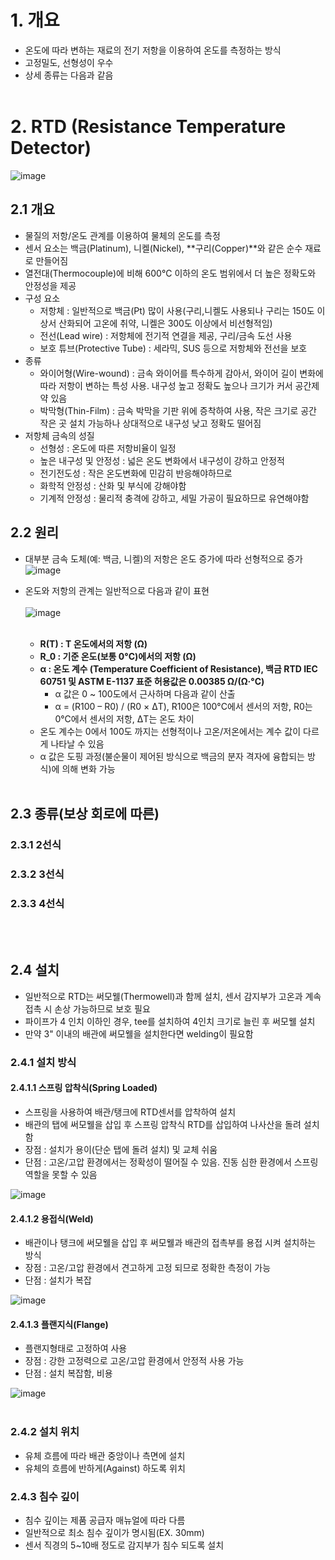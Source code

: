 # 1. 개요
- 온도에 따라 변하는 재료의 전기 저항을 이용하여 온도를 측정하는 방식
- 고정밀도, 선형성이 우수
- 상세 종류는 다음과 같음
</BR></BR>

# 2. RTD (Resistance Temperature Detector)
![image](https://github.com/user-attachments/assets/5c43ac17-8bfc-4048-ac0c-f26796b47e29)
</BR>

## 2.1 개요
- 물질의 저항/온도 관계를 이용하여 물체의 온도를 측정
- 센서 요소는 백금(Platinum), 니켈(Nickel), **구리(Copper)**와 같은 순수 재료로 만들어짐
- 열전대(Thermocouple)에 비해 600°C 이하의 온도 범위에서 더 높은 정확도와 안정성을 제공
- 구성 요소
  - 저항체 : 일반적으로 백금(Pt) 많이 사용(구리,니켈도 사용되나 구리는 150도 이상서 산화되어 고온에 취약, 니켈은 300도 이상에서 비선형적임)
  - 전선(Lead wire) : 저항체에 전기적 연결을 제공, 구리/금속 도선 사용
  - 보호 튜브(Protective Tube) : 세라믹, SUS 등으로 저항체와 전선을 보호
- 종류
  - 와이어형(Wire-wound) : 금속 와이어를 특수하게 감아서, 와이어 길이 변화에 따라 저항이 변하는 특성 사용. 내구성 높고 정확도 높으나 크기가 커서 공간제약 있음
  - 박막형(Thin-Film) : 금속 박막을 기판 위에 증착하여 사용, 작은 크기로 공간 작은 곳 설치 가능하나 상대적으로 내구성 낮고 정확도 떨어짐
- 저항체 금속의 성질 
  - 선형성 : 온도에 따른 저항비율이 일정
  - 높은 내구성 및 안정성 : 넓은 온도 변화에서 내구성이 강하고 안정적 
  - 전기전도성 : 작은 온도변화에 민감히 반응해야하므로
  - 화학적 안정성 : 산화 및 부식에 강해야함
  - 기계적 안정성 : 물리적 충격에 강하고, 세밀 가공이 필요하므로 유연해야함

## 2.2 원리
- 대부분 금속 도체(예: 백금, 니켈)의 저항은 온도 증가에 따라 선형적으로 증가
  ![image](https://github.com/user-attachments/assets/a402cd8b-b395-4271-8ad3-ef0cf37bb7d9) </BR>

- 온도와 저항의 관계는 일반적으로 다음과 같이 표현</BR></BR>
  ![image](https://github.com/user-attachments/assets/3756b167-a31b-4e9e-83dc-e40f092e80f7)</BR></BR>
  - **R(T) : T 온도에서의 저항 (Ω)**
  - **R_0 : 기준 온도(보통 0°C)에서의 저항 (Ω)**
  - **α : 온도 계수 (Temperature Coefficient of Resistance), 백금 RTD IEC 60751 및 ASTM E-1137 표준 허용값은 0.00385 Ω/(Ω·°C)**
    - α 값은 0 ~ 100도에서 근사하며 다음과 같이 산출
    - α = (R100 – R0) / (R0 × ΔT), R100은 100°C에서 센서의 저항, R0는 0°C에서 센서의 저항, ΔT는 온도 차이
  - 온도 계수는 0에서 100도 까지는 선형적이나 고온/저온에서는 계수 값이 다르게 나타날 수 있음
  - α 값은 도핑 과정(불순물이 제어된 방식으로 백금의 분자 격자에 융합되는 방식)에 의해 변화 가능
    </BR></BR>

## 2.3 종류(보상 회로에 따른)

### 2.3.1 2선식

### 2.3.2 3선식
### 2.3.3 4선식
</BR></BR>

## 2.4 설치
- 일반적으로 RTD는 써모웰(Thermowell)과 함께 설치, 센서 감지부가 고온과 계속 접촉 시 손상 가능하므로 보호 필요
- 파이프가 4 인치 이하인 경우, tee를 설치하여 4인치 크기로 늘린 후 써모웰 설치
- 만약 3" 이내의 배관에 써모웰을 설치한다면 welding이 필요함
  
### 2.4.1 설치 방식

#### 2.4.1.1 스프링 압착식(Spring Loaded)
- 스프링을 사용하여 배관/탱크에 RTD센서를 압착하여 설치
- 배관의 탭에 써모웰을 삽입 후 스프링 압착식 RTD를 삽입하여 나사산을 돌려 설치 함
- 장점 : 설치가 용이(단순 탭에 돌려 설치) 및 교체 쉬움
- 단점 : 고온/고압 환경에서는 정확성이 떨어질 수 있음. 진동 심한 환경에서 스프링 역할을 못할 수 있음

![image](https://github.com/user-attachments/assets/ca6194cf-0c5f-424f-82a6-f57dd75c1efe)
</br>

#### 2.4.1.2 용접식(Weld)
- 배관이나 탱크에 써모웰을 삽입 후 써모웰과 배관의 접촉부를 용접 시켜 설치하는 방식
- 장점 : 고온/고압 환경에서 견고하게 고정 되므로 정확한 측정이 가능
- 단점 : 설치가 복잡
  
![image](https://github.com/user-attachments/assets/0cbaf81c-9057-4d0f-81c9-ce87299ff5a9)
</br>

#### 2.4.1.3 플랜지식(Flange)
- 플랜지형태로 고정하여 사용
- 장점 : 강한 고정력으로 고온/고압 환경에서 안정적 사용 가능
- 단점 : 설치 복잡함, 비용
  
![image](https://github.com/user-attachments/assets/3c722362-ffcf-4f38-bdd6-1dad0d0e0c7b)
</br></br>

### 2.4.2 설치 위치
- 유체 흐름에 따라 배관 중앙이나 측면에 설치
- 유체의 흐름에 반하게(Against) 하도록 위치

### 2.4.3 침수 깊이
- 침수 깊이는 제품 공급자 매뉴얼에 따라 다름
- 일반적으로 최소 침수 깊이가 명시됨(EX. 30mm)
- 센서 직경의 5~10배 정도로 감지부가 침수 되도록 설치
